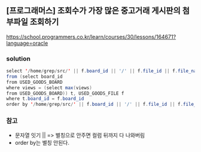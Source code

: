 ## [프로그래머스] 조회수가 가장 많은 중고거래 게시판의 첨부파일 조회하기
https://school.programmers.co.kr/learn/courses/30/lessons/164671?language=oracle

### solution
```java
select '/home/grep/src/' || f.board_id || '/' || f.file_id || f.file_name || file_ext as "file_path"
from (select board_id
from USED_GOODS_BOARD
where views = (select max(views)
from USED_GOODS_BOARD)) t, USED_GOODS_FILE f
where t.board_id = f.board_id
order by '/home/grep/src/' || f.board_id || '/' || f.file_id || f.file_name || file_ext desc
```

### 참고 
- 문자열 잇기 || => 별칭으로 안주면 컬럼 뒤까지 다 나와버림
- order by는 별칭 안된다.